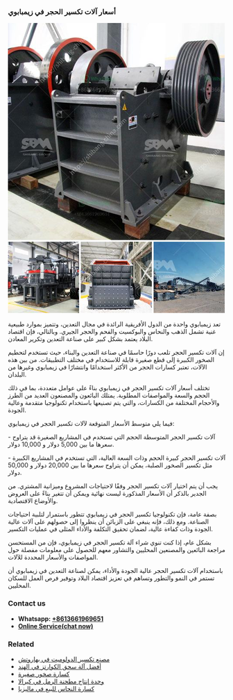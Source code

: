 <h3>أسعار آلات تكسير الحجر في زيمبابوي</h3><img src='1701746452.jpg' alt=''><p>تعد زيمبابوي واحدة من الدول الأفريقية الرائدة في مجال التعدين، وتتميز بموارد طبيعية غنية تشمل الذهب والنحاس والبوكسيت والفحم والحجر الجيري. وبالتالي، فإن اقتصاد البلاد يعتمد بشكل كبير على صناعة التعدين وتكرير المعادن.</p><p>إن آلات تكسير الحجر تلعب دورًا حاسمًا في صناعة التعدين والبناء، حيث تستخدم لتحطيم الصخور الكبيرة إلى قطع صغيرة قابلة للاستخدام في مختلف التطبيقات. من بين هذه الآلات، تعتبر كسارات الحجر من الأكثر استخدامًا وانتشارًا في زيمبابوي وغيرها من البلدان.</p><p>تختلف أسعار آلات تكسير الحجر في زيمبابوي بناءً على عوامل متعددة، بما في ذلك الحجم والسعة والمواصفات المطلوبة. يمتلك البائعون والمصنعون العديد من الطرز والأحجام المختلفة من الكسارات، والتي يتم تصنيعها باستخدام تكنولوجيا متقدمة وعالية الجودة.</p><p>فيما يلي متوسط ​​الأسعار المتوقعة لآلات تكسير الحجر في زيمبابوي:</p><p>- آلات تكسير الحجر المتوسطة الحجم التي تستخدم في المشاريع الصغيرة قد يتراوح سعرها ما بين 5,000 دولار و 10,000 دولار.</p><p>- آلات تكسير الحجر كبيرة الحجم وذات السعة العالية، التي تستخدم في المشاريع الكبيرة مثل تكسير الصخور الصلبة، يمكن أن يتراوح سعرها ما بين 20,000 دولار و 50,000 دولار.</p><p>يجب أن يتم اختيار آلات تكسير الحجر وفقًا لاحتياجات المشروع وميزانية المشتري. من الجدير بالذكر أن الأسعار المذكورة ليست نهائية ويمكن أن تتغير بناءً على العروض والأوضاع الاقتصادية.</p><p>بصفة عامة، فإن تكنولوجيا تكسير الحجر في زيمبابوي تتطور باستمرار لتلبية احتياجات الصناعة. ومع ذلك، فإنه ينبغي على الزبائن أن ينظروا إلى حصولهم على آلات عالية الجودة وذات كفاءة عالية، لضمان تحقيق التكلفة والأداء المثلى في عمليات التكسير.</p><p>بشكل عام، إذا كنت تنوي شراء آلة تكسير الحجر في زيمبابوي، فإن من المستحسن مراجعة البائعين والمصنعين المحليين والتشاور معهم للحصول على معلومات مفصلة حول المواصفات والأسعار المحددة للآلات.</p><p>باستخدام آلات تكسير الحجر عالية الجودة والأداء، يمكن لصناعة التعدين في زيمبابوي أن تستمر في النمو والتطور وتساهم في تعزيز اقتصاد البلاد وتوفير فرص العمل للسكان المحليين.</p><h3>Contact us</h3><ul><li><strong>Whatsapp:&nbsp;<a href="https://wa.me/8613661969651">+8613661969651</a></strong></li><li><a href="https://swt.shibang-china.com/?git&amp;zhl&amp;أسعار آلات تكسير الحجر في زيمبابوي"><strong>Online Service(chat now)</strong></a></li></ul><h3>Related</h3><ul><li><a href='مصنع تكسير الدولوميت في بهاروتش.md'>مصنع تكسير الدولوميت في بهاروتش</a></li><li><a href='أفضل آلة سحق الكوارتز في الهند.md'>أفضل آلة سحق الكوارتز في الهند</a></li><li><a href='كسارة صخور صغيرة.md'>كسارة صخور صغيرة</a></li><li><a href='وحدة إنتاج مطحنة الرمل في كيرالا.md'>وحدة إنتاج مطحنة الرمل في كيرالا</a></li><li><a href='كسارة النحاس للبيع في ماليزيا.md'>كسارة النحاس للبيع في ماليزيا</a></li></ul>